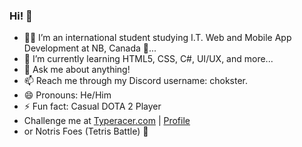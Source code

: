 ### Hi! 👋

- 🧑‍💻 I’m an international student studying I.T. Web and Mobile App Development at NB, Canada 🍁...
- 🌱 I’m currently learning HTML5, CSS, C#, UI/UX, and more...
- 💬 Ask me about anything!
- 📫 Reach me through my Discord username: chokster.
- 😄 Pronouns: He/Him
- ⚡ Fun fact: Casual DOTA 2 Player
- Challenge me at [Typeracer.com](https://play.typeracer.com/) | [Profile](https://data.typeracer.com/misc/badge?user=kuyachok)
- or Notris Foes (Tetris Battle) 💯

